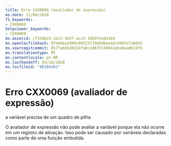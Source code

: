 ```yaml
---
title: Erro CXX0069 (avaliador de expressão)
ms.date: 11/04/2016
f1_keywords:
- CXX0069
helpviewer_keywords:
- CXX0069
ms.assetid: cf334b23-1e17-4d37-acc5-18597ee84164
ms.openlocfilehash: 07e6dea2090c09223719d0dbeeadc9497e7ab042
ms.sourcegitcommit: 857fa6b530224fa6c18675138043aba9aa0619fb
ms.translationtype: MT
ms.contentlocale: pt-BR
ms.lasthandoff: 03/24/2020
ms.locfileid: "80184262"
---
```

# <a name="expression-evaluator-error-cxx0069"></a>Erro CXX0069 (avaliador de expressão)

a variável precisa de um quadro de pilha

O avaliador de expressão não pode avaliar a variável porque ela não ocorre em um registro de ativação. Isso pode ser causado por variáveis declaradas como parte de uma função embutida.
